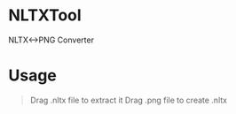 # NLTXTool
NLTX&lt;->PNG Converter

# Usage
> Drag .nltx file to extract it
> Drag .png file to create .nltx
